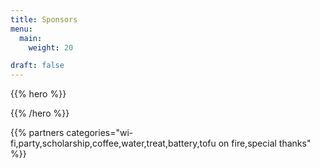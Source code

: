 ```yaml
---
title: Sponsors
menu:
  main:
    weight: 20

draft: false
---
```


{{% hero %}}


{{% /hero %}}

<!-- Parteners list -->

{{% partners categories="wi-fi,party,scholarship,coffee,water,treat,battery,tofu on fire,special thanks" %}}
